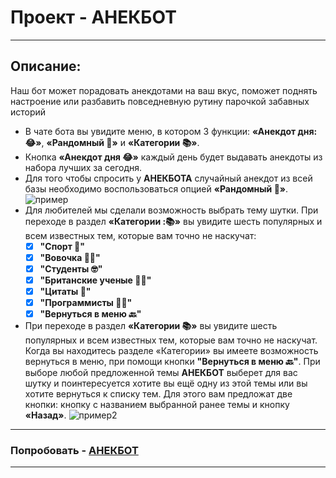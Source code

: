 # Проект - АНЕКБОТ
___
## Описание:
Наш бот может порадовать анекдотами на ваш вкус, поможет поднять настроение или разбавить повседневную рутину парочкой забавных историй
+ В чате бота вы увидите меню, в котором 3 функции: __«Анекдот дня: 😂»__, __«Рандомный 🎲»__ и __«Категории 📚»__.
+ Кнопка __«Анекдот дня 😂»__ каждый день будет выдавать анекдоты из набора лучших за сегодня.
+ Для того чтобы спросить у __АНЕКБОТА__ случайный анекдот из всей базы необходимо воспользоваться опцией __«Рандомный 🎲»__.
![пример](https://wmpics.space/di-OQA0.png)
+ Для любителей мы сделали возможность выбрать тему шутки. При переходе в раздел __«Категории :📚»__ вы увидите шесть популярных и всем известных тем, которые вам точно не наскучат:
  - [x] __"Спорт 💪"__
  - [x] __"Вовочка 🤷‍♂"__
  - [x] __"Студенты 🤓"__
  - [x] __"Британские ученые 🧑‍🔬"__
  - [x] __"Цитаты 💬"__
  - [x] __"Программисты 🧑‍💻"__
  - [x] __"Вернуться в меню 🔙"__
+ При переходе в раздел __«Категории 📚»__ вы увидите шесть популярных и всем известных тем, которые вам точно не наскучат. Когда вы находитесь разделе «Категории» вы имеете возможность вернуться в меню, при помощи кнопки __"Вернуться в меню 🔙"__. При выборе любой предложенной темы __АНЕКБОТ__ выберет для вас шутку и поинтересуется хотите вы ещё одну из этой темы или вы хотите вернуться к списку тем. Для этого вам предложат две кнопки: кнопку с названием выбранной ранее темы и кнопку __«Назад»__.
![пример2](https://wmpics.space/di-AA3R.png)
___
### Попробовать - [АНЕКБОТ](https://t.me/itmo_anecbot)
___
